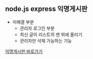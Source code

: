 ## node.js express 익명게시판

- 미해결 부분
  - 관리자 로그인 부분
  - 최신 글이 리스트의 맨 위에 올리기
  - 관리자만 삭제 가능하는 기능

[익명게시판 바로가기](https://anonymousboard-ucpyyzojde.now.sh/)
